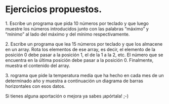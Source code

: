 <h1>Ejercicios propuestos.</h1>
<p>1.&nbsp;Escribe un programa que pida 10 n&uacute;meros por teclado y que luego muestre los n&uacute;meros introducidos junto con las palabras &ldquo;m&aacute;ximo&rdquo; y &ldquo;m&iacute;nimo&rdquo; al lado del m&aacute;ximo y del m&iacute;nimo respectivamente.</p>
<p>2.&nbsp;Escribe un programa que lea 15 n&uacute;meros por teclado y que los almacene en un array. Rota los elementos de ese array, es decir, el elemento de la posici&oacute;n 0 debe pasar a la posici&oacute;n 1,&nbsp;el de la 1 a la 2, etc. El n&uacute;mero que se encuentra en la &uacute;ltima posici&oacute;n debe pasar a la posici&oacute;n 0. Finalmente, muestra el contenido del array.</p>
<p>3.&nbsp;rograma que pide la temperatura media que ha hecho en cada mes de un determinado a&ntilde;o y muestra a continuaci&oacute;n un diagrama de barras horizontales con esos datos.</p>
<p>Si tienes alguna aportaci&oacute;n o mejora ya sabes &iexcl;ap&oacute;rtala! ;-)</p>